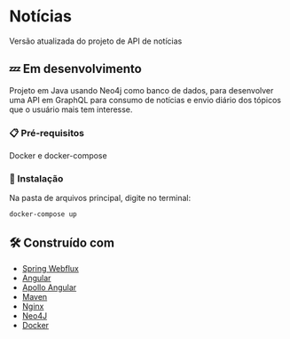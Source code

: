 # Notícias

Versão atualizada do projeto de API de notícias

## 💤 Em desenvolvimento


Projeto em Java usando Neo4j como banco de dados, para desenvolver uma API em GraphQL para consumo de notícias e envio diário dos tópicos que o usuário mais tem interesse.

### 📋 Pré-requisitos

Docker e docker-compose

### 🔧 Instalação

Na pasta de arquivos principal, digite no terminal:

~~~
docker-compose up
~~~

## 🛠️ Construído com

* [Spring Webflux](https://docs.spring.io/spring-framework/docs/current/reference/html/web-reactive.html) 
* [Angular](https://angular.io/docs)
* [Apollo Angular](https://the-guild.dev/graphql/apollo-angular/docs)
* [Maven](https://maven.apache.org/) 
* [Nginx](https://www.nginx.com/) 
* [Neo4J](https://neo4j.com/docs/) 
* [Docker](https://docs.docker.com/)

